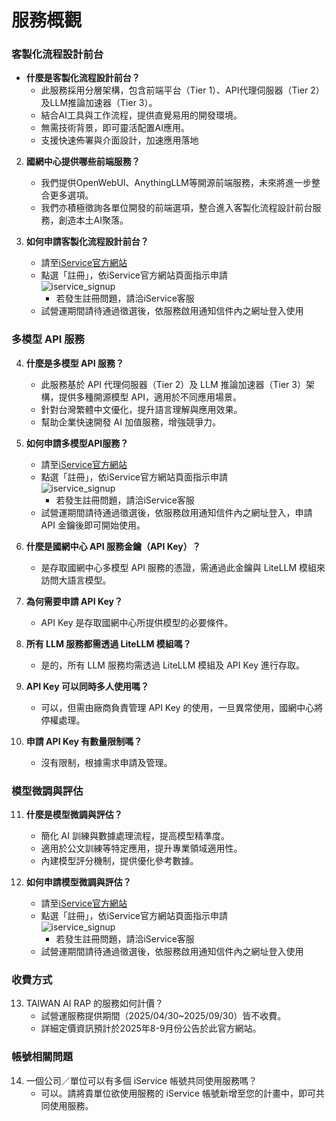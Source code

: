 # 服務概觀

### 客製化流程設計前台
- **什麼是客製化流程設計前台？**
   - 此服務採用分層架構，包含前端平台（Tier 1）、API代理伺服器（Tier 2）及LLM推論加速器（Tier 3）。
   - 結合AI工具與工作流程，提供直覺易用的開發環境。
   - 無需技術背景，即可靈活配置AI應用。
   - 支援快速佈署與介面設計，加速應用落地

2. **國網中心提供哪些前端服務？**
   - 我們提供OpenWebUI、AnythingLLM等開源前端服務，未來將進一步整合更多選項。
   - 我們亦積極徵詢各單位開發的前端選項，整合進入客製化流程設計前台服務，創造本土AI聚落。

3. **如何申請客製化流程設計前台？**
   -  請至[iService官方網站](https://iservice.nchc.org.tw/nchc_service/index.php)
   -  點選「註冊」，依iService官方網站頁面指示申請  
   ![iservice_signup](/img/iservice_sign_up.png)
	   - 若發生註冊問題，請洽iService客服 
   - 試營運期間請待通過徵選後，依服務啟用通知信件內之網址登入使用

### 多模型 API 服務
4. **什麼是多模型 API 服務？**
   - 此服務基於 API 代理伺服器（Tier 2）及 LLM 推論加速器（Tier 3）架構，提供多種開源模型 API，適用於不同應用場景。
   - 針對台灣繁體中文優化，提升語言理解與應用效果。
   - 幫助企業快速開發 AI 加值服務，增強競爭力。

5. **如何申請多模型API服務？**
   -  請至[iService官方網站](https://iservice.nchc.org.tw/nchc_service/index.php)
   -  點選「註冊」，依iService官方網站頁面指示申請  
   ![iservice_signup](/img/iservice_sign_up.png)
	   - 若發生註冊問題，請洽iService客服 
   - 試營運期間請待通過徵選後，依服務啟用通知信件內之網址登入，申請 API 金鑰後即可開始使用。

6. **什麼是國網中心 API 服務金鑰（API Key）？**
   - 是存取國網中心多模型 API 服務的憑證，需通過此金鑰與 LiteLLM 模組來訪問大語言模型。

7. **為何需要申請 API Key？**
   - API Key 是存取國網中心所提供模型的必要條件。

8. **所有 LLM 服務都需透過 LiteLLM 模組嗎？**
   - 是的，所有 LLM 服務均需透過 LiteLLM 模組及 API Key 進行存取。

9. **API Key 可以同時多人使用嗎？**
   - 可以，但需由廠商負責管理 API Key 的使用，一旦異常使用，國網中心將停權處理。

10. **申請 API Key 有數量限制嗎？**
    - 沒有限制，根據需求申請及管理。

### 模型微調與評估
11. **什麼是模型微調與評估？**
    - 簡化 AI 訓練與數據處理流程，提高模型精準度。
    - 適用於公文訓練等特定應用，提升專業領域適用性。
    - 內建模型評分機制，提供優化參考數據。

12. **如何申請模型微調與評估？**
      -  請至[iService官方網站](https://iservice.nchc.org.tw/nchc_service/index.php)
      -  點選「註冊」，依iService官方網站頁面指示申請  
      ![iservice_signup](/img/iservice_sign_up.png)
         - 若發生註冊問題，請洽iService客服 
      - 試營運期間請待通過徵選後，依服務啟用通知信件內之網址登入使用
### 收費方式
13. TAIWAN AI RAP 的服務如何計價？
      - 試營運服務提供期間（2025/04/30~2025/09/30）皆不收費。
      - 詳細定價資訊預計於2025年8-9月份公告於此官方網站。

### 帳號相關問題
14. 一個公司／單位可以有多個 iService 帳號共同使用服務嗎？  
      - 可以。請將貴單位欲使用服務的 iService 帳號新增至您的計畫中，即可共同使用服務。



